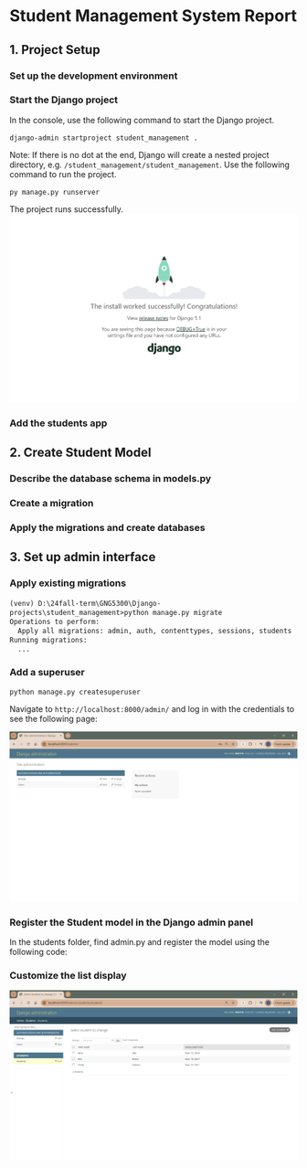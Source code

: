# Student Management System Report
## 1. Project Setup
### Set up the development environment

### Start the Django project
In the console, use the following command to start the Django project.
```
django-admin startproject student_management .
```
Note: If there is no dot at the end, Django will create a nested project directory, e.g. `/student_management/student_management`.
Use the following command to run the project.
```
py manage.py runserver
```
The project runs successfully.
![alt text](image.png)

### Add the students app

## 2. Create Student Model
### Describe the database schema in models.py
### Create a migration
### Apply the migrations and create databases

## 3. Set up admin interface
### Apply existing migrations
```shell
(venv) D:\24fall-term\GNG5300\Django-projects\student_management>python manage.py migrate
Operations to perform:
  Apply all migrations: admin, auth, contenttypes, sessions, students
Running migrations:
  ...
```
### Add a superuser
```
python manage.py createsuperuser
```
Navigate to `http://localhost:8000/admin/` and log in with the credentials to see the following page:

![alt admin page](image-1.png)

### Register the Student model in the Django admin panel
In the students folder, find admin.py and register the model using the following code:

### Customize the list display
![alt text](image-2.png)
